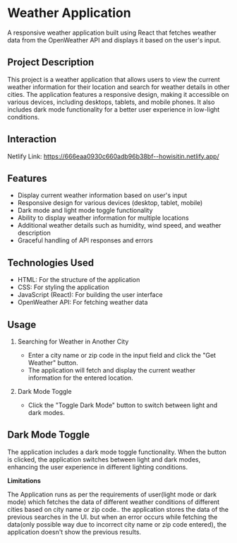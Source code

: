 # Weather Application

A responsive weather application built using React that fetches weather data from the OpenWeather API and displays it based on the user's input.

## Project Description

This project is a weather application that allows users to view the current weather information for their location and search for weather details in other cities.
The application features a responsive design, making it accessible on various devices, including desktops, tablets, and mobile phones.
It also includes dark mode functionality for a better user experience in low-light conditions.

## Interaction
Netlify Link: https://666eaa0930c660adb96b38bf--howisitin.netlify.app/

## Features

- Display current weather information based on user's input
- Responsive design for various devices (desktop, tablet, mobile)
- Dark mode and light mode toggle functionality
- Ability to display weather information for multiple locations
- Additional weather details such as humidity, wind speed, and weather description
- Graceful handling of API responses and errors

## Technologies Used

- HTML: For the structure of the application
- CSS: For styling the application
- JavaScript (React): For building the user interface
- OpenWeather API: For fetching weather data

## Usage

1. Searching for Weather in Another City

    - Enter a city name or zip code in the input field and click the "Get Weather" button.
    - The application will fetch and display the current weather information for the entered location.

2. Dark Mode Toggle

    - Click the "Toggle Dark Mode" button to switch between light and dark modes.

## Dark Mode Toggle

The application includes a dark mode toggle functionality.
When the button is clicked, the application switches between light and dark modes, enhancing the user experience in different lighting conditions.

**Limitations**

The Application runs as per the requirements of user(light mode or dark mode) which fetches the data of different weather conditions of different cities based on city name or zip code.. the application stores the data of the previous searches in the UI. but when an error occurs while fetching the data(only possible way due to incorrect city name or zip code entered), the application doesn't show the previous results.

